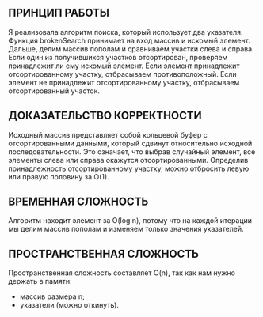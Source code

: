 ## ПРИНЦИП РАБОТЫ

Я реализовала алгоритм поиска, который использует два указателя. Функция brokenSearch принимает на вход массив и искомый элемент. Дальше, делим массив пополам и сравниваем участки слева и справа. Если один из получившихся участков отсортирован, проверяем принадлежит ли ему искомый элемент. Если элемент принадлежит отсортированному участку, отбрасываем противоположный. Если элемент не принадлежит отсортированному участку, отбрасываем отсортированный участок.

## ДОКАЗАТЕЛЬСТВО КОРРЕКТНОСТИ

Исходный массив представляет собой кольцевой буфер с отсортированными данными, который сдвинут относительно исходной последовательности. Это означает, что выбрав случайный элемент, все элементы слева или справа окажутся отсортированными. Определив принадлежность отсортированному участку, можно отбросить левую или правую половину за О(1).

## ВРЕМЕННАЯ СЛОЖНОСТЬ

Алгоритм находит элемент за O(log n), потому что на каждой итерации мы делим массив пополам и изменяем только значения указателей.

## ПРОСТРАНСТВЕННАЯ СЛОЖНОСТЬ

Пространственная сложность составляет O(n), так как нам нужно держать в памяти:

-   массив размера n;
-   указатели (можно откинуть).
